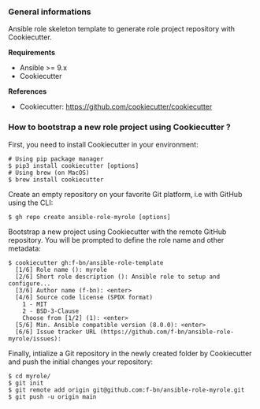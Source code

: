 ### General informations

Ansible role skeleton template to generate role project repository with Cookiecutter.

**Requirements**

  - Ansible >= 9.x
  - Cookiecutter

**References**

  - Cookiecutter: https://github.com/cookiecutter/cookiecutter

### How to bootstrap a new role project using Cookiecutter ?

First, you need to install Cookiecutter in your environment:

```shell
# Using pip package manager
$ pip3 install cookiecutter [options]
# Using brew (on MacOS)
$ brew install cookiecutter
```

Create an empty repository on your favorite Git platform, i.e with GitHub using the CLI:

```shell
$ gh repo create ansible-role-myrole [options]
```

Bootstrap a new project using Cookiecutter with the remote GitHub repository. You will be prompted to define the role name and other metadata:

```shell
$ cookiecutter gh:f-bn/ansible-role-template
  [1/6] Role name (): myrole
  [2/6] Short role description (): Ansible role to setup and configure...
  [3/6] Author name (f-bn): <enter>
  [4/6] Source code license (SPDX format)
    1 - MIT
    2 - BSD-3-Clause
    Choose from [1/2] (1): <enter>
  [5/6] Min. Ansible compatible version (8.0.0): <enter>
  [6/6] Issue tracker URL (https://github.com/f-bn/ansible-role-myrole/issues):
```

Finally, intialize a Git repository in the newly created folder by Cookiecutter and push the initial changes your repository:

```shell
$ cd myrole/
$ git init
$ git remote add origin git@github.com:f-bn/ansible-role-myrole.git
$ git push -u origin main
```
